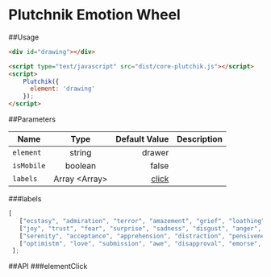 # Plutchnik Emotion Wheel

##Usage
```html
<div id="drawing"></div>

<script type="text/javascript" src="dist/core-plutchik.js"></script>
<script>
    Plutchik({
      element: 'drawing'
    });
</script>
```

##Parameters

| Name        | Type            | Default Value  | Description |
| ----------- |:---------------:| --------------:|------------:|
| `element`   | string  | drawer | |
| `isMobile`   | boolean  | false | |
| `labels`    | Array <Array<string>>  | [click](#labels) | |


###labels<a name="labels"></a>
```javascript
[
   ["ecstasy", "admiration", "terror", "amazement", "grief", "loathing", "rage", "vigilance"],
   ["joy", "trust", "fear", "surprise", "sadness", "disgust", "anger", "anticipation"],
   ["serenity", "acceptance", "apprehension", "distraction", "pensiveness", "boredom", "annoyance", "interest"],
   ["optimistm", "love", "submission", "awe", "disapproval", "emorse", "contempt", "aggressiveness"]
 ];
```

##API
###elementClick
